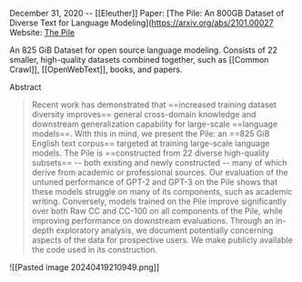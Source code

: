
December 31, 2020 -- [[Eleuther]]
Paper: [The Pile: An 800GB Dataset of Diverse Text for Language Modeling](https://arxiv.org/abs/2101.00027
Website: [The Pile](https://pile.eleuther.ai/)

An 825 GiB Dataset for open source language modeling. Consists of 22 smaller, high-quality datasets combined together, such as [[Common Crawl]], [[OpenWebText]], books, and papers.

Abstract
> Recent work has demonstrated that ==increased training dataset diversity improves== general cross-domain knowledge and downstream generalization capability for large-scale ==language models==. With this in mind, we present the Pile: an ==825 GiB English text corpus== targeted at training large-scale language models. The Pile is ==constructed from 22 diverse high-quality subsets== -- both existing and newly constructed -- many of which derive from academic or professional sources. Our evaluation of the untuned performance of GPT-2 and GPT-3 on the Pile shows that these models struggle on many of its components, such as academic writing. Conversely, models trained on the Pile improve significantly over both Raw CC and CC-100 on all components of the Pile, while improving performance on downstream evaluations. Through an in-depth exploratory analysis, we document potentially concerning aspects of the data for prospective users. We make publicly available the code used in its construction.

![[Pasted image 20240419210949.png]]
